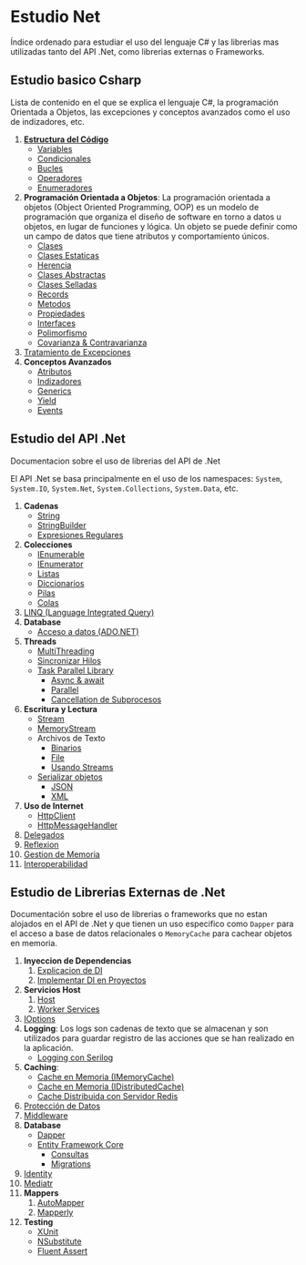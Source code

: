 # Estudio Net
Índice ordenado para estudiar el uso del lenguaje C# y las librerias mas utilizadas tanto del API .Net, como librerias externas o Frameworks.


## Estudio basico Csharp
Lista de contenido en el que se explica el lenguaje C#, la programación Orientada a Objetos, las excepciones y conceptos avanzados como el uso de indizadores, etc.

1. [**Estructura del Código**](./docs/Csharp/EstructuraCodigo/EstructuraCodigo.md)
    - [Variables](./docs/Csharp/EstructuraCodigo/Variables.md)
    - [Condicionales](./docs/Csharp/EstructuraCodigo/InstruccionSeleccion.md)
    - [Bucles](./docs/Csharp/EstructuraCodigo/InstruccionIteracion.md)
    - [Operadores](./docs/Csharp/EstructuraCodigo/Operadores.md)
    - [Enumeradores](./docs/Csharp/EstructuraCodigo/Enums.md)
1. **Programación Orientada a Objetos**: La programación orientada a objetos (Object Oriented Programming, OOP) es un modelo de programación que organiza el diseño de software en torno a datos u objetos, en lugar de funciones y lógica. Un objeto se puede definir como un campo de datos que tiene atributos y comportamiento únicos.
    - [Clases](./docs/Csharp/POO/Clases.md)
    - [Clases Estaticas](./docs/Csharp/POO/StaticClass.md)
    - [Herencia](./docs/Csharp/POO/Herencia.md)
    - [Clases Abstractas](./docs/Csharp/POO/ClasesAbstractas.md)
    - [Clases Selladas](./docs/Csharp/POO/SealedClass.md)
    - [Records](./docs/Csharp/POO/Records.md)
    - [Metodos](./docs/Csharp/POO/Method.md)
    - [Propiedades](./docs/Csharp/POO/Properties.md)
    - [Interfaces](./docs/Csharp/POO/Interfaces.md)
    - [Polimorfismo](./docs/Csharp/POO/Polimorfismo.md)
    - [Covarianza & Contravarianza](./docs/Csharp/POO/CovarianzaContravarianza.md)
1. [Tratamiento de Excepciones](./docs/Csharp/Excepciones/TratamientoExcepciones.md)
1. **Conceptos Avanzados**
    - [Atributos](./docs/Csharp/ConceptosAvanzados/Atributos.md)
    - [Indizadores](./docs/Csharp/ConceptosAvanzados/Indizadores.md)
    - [Generics](./docs/Csharp/ConceptosAvanzados/Generics.md)
    - [Yield](./docs/Csharp/ConceptosAvanzados/Yield.md)
    - [Events](./docs/Csharp/ConceptosAvanzados/Events.md)


## Estudio del API .Net
Documentacion sobre el uso de librerias del API de .Net

El API .Net se basa principalmente en el uso de los namespaces: `System`, `System.IO`, `System.Net`, `System.Collections`, `System.Data`, etc.

1. **Cadenas**
    - [String](./docs/ApiNet/Cadenas/String.md)
    - [StringBuilder](./docs/ApiNet/Cadenas/StringBuilder.md)
    - [Expresiones Regulares](./docs/ApiNet/Cadenas/ExpresionesRegulares.md)
1. **Colecciones**
    - [IEnumerable](./docs/ApiNet/Enumerables/Colecciones/IEnumerable.md)
    - [IEnumerator](./docs/ApiNet/Enumerables/Colecciones/IEnumerator.md)
    - [Listas](./docs/ApiNet/Enumerables/Colecciones/List.md)
    - [Diccionarios](./docs/ApiNet/Enumerables/Colecciones/Dictionary.md)
    - [Pilas](./docs/ApiNet/Enumerables/Colecciones/Stack.md)
    - [Colas](./docs/ApiNet/Enumerables/Colecciones/Queue.md)
1. [LINQ (Language Integrated Query)](./docs/ApiNet/Enumerables/LINQ.md)
1. **Database**
    - [Acceso a datos (ADO.NET)](./docs/ApiNet/Database/ADONET.md)
1. **Threads**
    - [MultiThreading](./docs/ApiNet/Threading/MultiThreading.md)
    - [Sincronizar Hilos](./docs/ApiNet/Threading/SyncThreads.md)
    - [Task Parallel Library](./docs/ApiNet/Threading/TaskParallelLibrary/TPL.md)
        - [Async & await](./docs/ApiNet/Threading/TaskParallelLibrary/Async.md)
        - [Parallel](./docs/ApiNet/Threading/TaskParallelLibrary/Parallel.md)
        - [Cancellation de Subprocesos](./docs/ApiNet/Threading/TaskParallelLibrary/CancellationToken.md)
1. **Escritura y Lectura**
    - [Stream](./docs/ApiNet/InputOutput/Stream.md)
    - [MemoryStream](./docs/ApiNet/InputOutput/MemoryStream.md)
    - Archivos de Texto
        - [Binarios](./docs/ApiNet/InputOutput/TextFiles/Binary.md)
        - [File](./docs/ApiNet/InputOutput/TextFiles/File.md)
        - [Usando Streams](./docs/ApiNet/InputOutput/TextFiles/StreamOnFiles.md)
    - [Serializar objetos](./docs/ApiNet/InputOutput/Serialization/Serializacion.md)
        - [JSON](./docs/ApiNet/InputOutput/Serialization/JSON.md)
        - [XML](./docs/ApiNet/InputOutput/Serialization/XML.md)
1. **Uso de Internet**
    - [HttpClient](./docs/ApiNet/Network/HttpClient.md)
    - [HttpMessageHandler](./docs/ApiNet/Network/HttpMessageHandler.md)
1. [Delegados](./docs/ApiNet/Delegados.md)
1. [Reflexion](./docs/ApiNet/Reflexion.md)
1. [Gestion de Memoria](./docs/ApiNet/GestionMemoria.md)
1. [Interoperabilidad](./docs/ApiNet/Interoperabilidad.md)

## Estudio de Librerias Externas de .Net
Documentación sobre el uso de librerias o frameworks que no estan alojados en el API de .Net y que tienen un uso especifico como `Dapper` para el acceso a base de datos relacionales o `MemoryCache` para cachear objetos en memoria.

1. **Inyeccion de Dependencias**
    1. [Explicacion de DI](./docs/LibreriasNet/DependencyInjection/DependencyInjection.md)
    1. [Implementar DI en Proyectos](./docs/LibreriasNet/DependencyInjection/ImplementarDiProyectos.md)
1. **Servicios Host**
    1. [Host](./docs/LibreriasNet/ServiciosHost/Host.md)
    1. [Worker Services](./docs/LibreriasNet/ServiciosHost/WorkerServices.md)
1. [IOptions](./docs/LibreriasNet/IOptions.md)
1. **Logging**: Los logs son cadenas de texto que se almacenan y son utilizados para guardar registro de las acciones que se han realizado en la aplicación.
    - [Logging con Serilog](./docs/LibreriasNet/Logging/LoggingSerilog.md)
1. **Caching**:
    - [Cache en Memoria (IMemoryCache)](./docs/LibreriasNet/Caching/CacheMemoriaMemory.md)
    - [Cache en Memoria (IDistributedCache)](./docs/LibreriasNet/Caching/CacheMemoriaDistributed.md)
    - [Cache Distribuida con Servidor Redis](./docs/LibreriasNet/Caching/CacheServerRedis.md)
1. [Protección de Datos](./docs/LibreriasNet/IDataProtectionProvider.md)
1. [Middleware](./docs/LibreriasNet/Middleware.md)
1. **Database**
    - [Dapper](./docs/LibreriasNet/Database/Dapper.md)
    - [Entity Framework Core](./docs/LibreriasNet/Database/EntityFrameworkCore/EFCore.md)
        - [Consultas](./docs/LibreriasNet/Database/EntityFrameworkCore/Consultas.md)
        - [Migrations](./docs/LibreriasNet/Database/EntityFrameworkCore/Migrations.md)
1. [Identity](./docs/LibreriasNet/Identity.md)
1. [Mediatr](./docs/LibreriasNet/Mediatr.md)
1. **Mappers**
    1. [AutoMapper](./docs/LibreriasNet/AutoMapper.md)
    1. [Mapperly](./docs/LibreriasNet/Mapperly.md)
1. **Testing**
    - [XUnit](./docs/LibreriasNet/Testing/XUnit.md)
    - [NSubstitute](./docs/LibreriasNet/Testing/NSubstitute.md)
    - [Fluent Assert](./docs/LibreriasNet/Testing/FluentAssertions.md)
